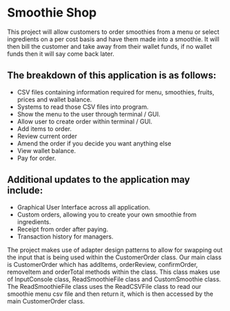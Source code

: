 # **Smoothie Shop**

This project will allow customers to order smoothies from a menu or select ingredients on a per cost basis and have them made into a smoothie. It will then
bill the customer and take away from their wallet funds, if no wallet funds then it will say come back later. 

## **The breakdown of this application is as follows**:
- CSV files containing information required for menu, smoothies, fruits, prices and wallet balance. 
- Systems to read those CSV files into program.
- Show the menu to the user through terminal / GUI. 
- Allow user to create order within terminal / GUI.
- Add items to order.
- Review current order
- Amend the order if you decide you want anything else
- View wallet balance. 
- Pay for order.

## **Additional updates to the application may include**:
- Graphical User Interface across all application.
- Custom orders, allowing you to create your own smoothie from ingredients.
- Receipt from order after paying. 
- Transaction history for managers.

The project makes use of adapter design patterns to allow for swapping out the input that is being used within the CustomerOrder class. Our main class is CustomerOrder which has addItems, orderReview, confirmOrder, removeItem and orderTotal methods within the class. This class makes use of InputConsole class, ReadSmoothieFile class and CustomSmoothie class. 
The ReadSmoothieFile class uses the ReadCSVFile class to read our smoothie menu csv file and then return it, which is then accessed by the main CustomerOrder class. 
